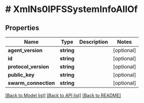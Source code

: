 # # XmlNs0IPFSSystemInfoAllOf

## Properties

Name | Type | Description | Notes
------------ | ------------- | ------------- | -------------
**agent_version** | **string** |  | [optional] 
**id** | **string** |  | [optional] 
**protocol_version** | **string** |  | [optional] 
**public_key** | **string** |  | [optional] 
**swarm_connection** | **string** |  | [optional] 

[[Back to Model list]](../../README.md#documentation-for-models) [[Back to API list]](../../README.md#documentation-for-api-endpoints) [[Back to README]](../../README.md)


